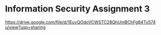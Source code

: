 # Information Security Assignment 3
https://drive.google.com/file/d/1EuvQOdoVCWSTC28QhUmBChFg84Tv574u/view?usp=sharing
